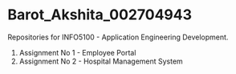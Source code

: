 # Barot_Akshita_002704943


Repositories for INFO5100 - Application Engineering Development.

1. Assignment No 1 - Employee Portal
2. Assignment No 2 - Hospital Management System

